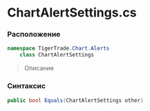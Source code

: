 
# ChartAlertSettings.cs
### Расположение
```csharp
namespace TigerTrade.Chart.Alerts  
    class ChartAlertSettings
```

> Описание

### Синтаксис
```csharp
public bool Equals(ChartAlertSettings other)
```
